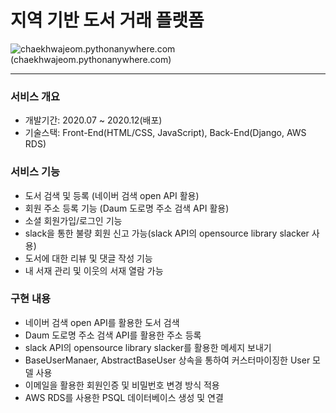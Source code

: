 # 지역 기반 도서 거래 플랫폼

![chaekhwajeom.pythonanywhere.com](https://github.com/soheeeeP/ChaekHwaJeom-django/blob/master/img/chaekhwajeom_main.png)(chaekhwajeom.pythonanywhere.com)

***


### 서비스 개요 

[Notion 소개 페이지]: https://www.notion.so/421cc69f43534cdbab9a735dae3c1be

* 개발기간: 2020.07 ~ 2020.12(배포)
* 기술스택: Front-End(HTML/CSS, JavaScript), Back-End(Django, AWS RDS)



### 서비스 기능

* 도서 검색 및 등록 (네이버 검색 open API 활용)
* 회원 주소 등록 기능 (Daum 도로명 주소 검색 API 활용)
* 소셜 회원가입/로그인 기능
* slack을 통한 불량 회원 신고 가능(slack API의 opensource library slacker 사용)
* 도서에 대한 리뷰 및 댓글 작성 기능
* 내 서재 관리 및 이웃의 서재 열람 가능


### 구현 내용

* 네이버 검색 open API를 활용한 도서 검색
* Daum 도로명 주소 검색 API를 활용한 주소 등록
* slack API의 opensource library slacker를 활용한 메세지 보내기
* BaseUserManaer, AbstractBaseUser 상속을 통하여 커스터마이징한 User 모델 사용
* 이메일을 활용한 회원인증 및 비밀번호 변경 방식 적용
* AWS RDS를 사용한 PSQL 데이터베이스 생성 및 연결

